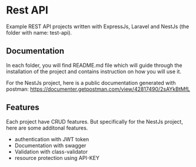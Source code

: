 # Rest API

Example REST API projects written with ExpressJs, Laravel and NestJs (the folder with name: test-api).

## Documentation
In each folder, you will find README.md file which will guide through the installation of the project and contains instruction on how you will use it.

For the NestJs project, here is a public documentation generated with postman: https://documenter.getpostman.com/view/42817490/2sAYkBtMfL

## Features
Each project have CRUD features. But specifically for the NestJs project, here are some additonal features.
- authentication with JWT token
- Documentation with swagger
- Validation with class-validator
- resource protection using API-KEY